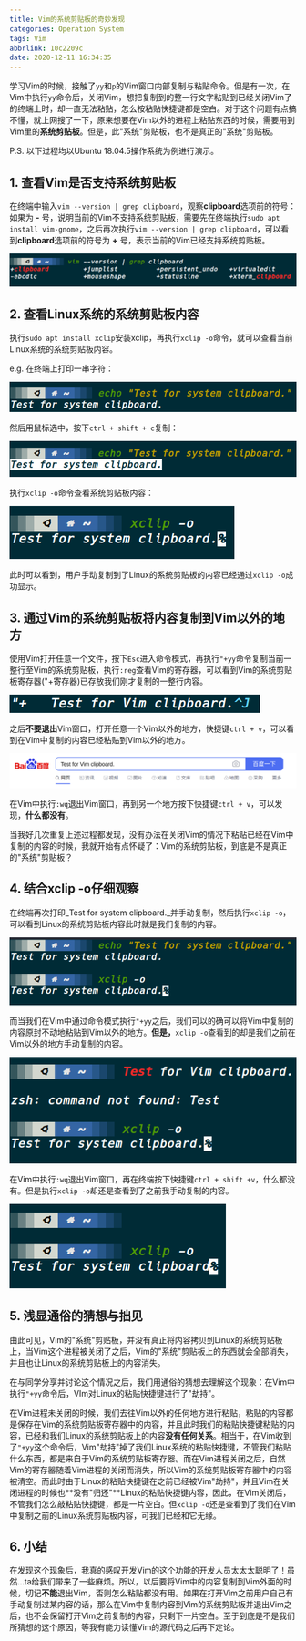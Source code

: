 ```yaml
---
title: Vim的系统剪贴板的奇妙发现
categories: Operation System
tags: Vim
abbrlink: 10c2209c
date: 2020-12-11 16:34:35
---
```


学习Vim的时候，接触了```yy```和```p```的Vim窗口内部复制与粘贴命令。但是有一次，在Vim中执行```yy```命令后，关闭Vim，想把复制到的整一行文字粘贴到已经关闭Vim了的终端上时，却一直无法粘贴，怎么按粘贴快捷键都是空白。对于这个问题有点搞不懂，就上网搜了一下，原来想要在Vim以外的进程上粘贴东西的时候，需要用到Vim里的**系统剪贴板**。但是，此"系统"剪贴板，也不是真正的"系统"剪贴板。

<!--more-->

P.S. 以下过程均以Ubuntu 18.04.5操作系统为例进行演示。

## 1. 查看Vim是否支持系统剪贴板

在终端中输入```vim --version | grep clipboard```，观察**clipboard**选项前的符号：如果为 **-** 号，说明当前的Vim不支持系统剪贴板，需要先在终端执行```sudo apt install vim-gnome```，之后再次执行```vim --version | grep clipboard```，可以看到**clipboard**选项前的符号为 **+** 号，表示当前的Vim已经支持系统剪贴板。

![](/images/Vim的系统剪贴板的奇妙发现/Vim开启Clipboard.png)

## 2. 查看Linux系统的系统剪贴板内容

执行```sudo apt install xclip```安装xclip，再执行```xclip -o```命令，就可以查看当前Linux系统的系统剪贴板内容。

e.g. 在终端上打印一串字符：

![](/images/Vim的系统剪贴板的奇妙发现/终端打印内容.png)

然后用鼠标选中，按下```ctrl + shift + c```复制：

![](/images/Vim的系统剪贴板的奇妙发现/终端复制内容.png)

执行```xclip -o```命令查看系统剪贴板内容：

![](/images/Vim的系统剪贴板的奇妙发现/查看系统剪贴板.png)

此时可以看到，用户手动复制到了Linux的系统剪贴板的内容已经通过```xclip -o```成功显示。

## 3. 通过Vim的系统剪贴板将内容复制到Vim以外的地方

使用Vim打开任意一个文件，按下```Esc```进入命令模式，再执行```"+yy```命令复制当前一整行至Vim的系统剪贴板，执行```:reg```查看Vim的寄存器，可以看到Vim的系统剪贴板寄存器("+寄存器)已存放我们刚才复制的一整行内容。

![](/images/Vim的系统剪贴板的奇妙发现/Vim系统剪贴板寄存器.png)

之后**不要退出**Vim窗口，打开任意一个Vim以外的地方，快捷键``` ctrl + v ```，可以看到在Vim中复制的内容已经粘贴到Vim以外的地方。

![](/images/Vim的系统剪贴板的奇妙发现/复制到Vim以外.png)

在Vim中执行```:wq```退出Vim窗口，再到另一个地方按下快捷键```ctrl + v```，可以发现，**什么都没有**。

当我好几次重复上述过程都发现，没有办法在关闭Vim的情况下粘贴已经在Vim中复制的内容的时候，我就开始有点怀疑了：Vim的系统剪贴板，到底是不是真正的"系统"剪贴板？

## 4. 结合xclip -o仔细观察

在终端再次打印_Test for system clipboard._并手动复制，然后执行```xclip -o```，可以看到Linux的系统剪贴板内容此时就是我们复制的内容。

![](/images/Vim的系统剪贴板的奇妙发现/再次xclip.png)

而当我们在Vim中通过命令模式执行```"+yy```之后，我们可以的确可以将Vim中复制的内容原封不动地粘贴到Vim以外的地方。**但是，**```xclip -o```查看到的却是我们之前在Vim以外的地方手动复制的内容。

!["Test for Vim clipboard."是我从Vim中复制并粘贴到终端上的内容，而"Test for system clipboard."是我之前手动在终端上复制的内容。](/images/Vim的系统剪贴板的奇妙发现/两次对比.png)

在Vim中执行```:wq```退出Vim窗口，再在终端按下快捷键```ctrl + shift +v```，什么都没有。但是执行```xclip -o```却还是查看到了之前我手动复制的内容。

!["空行"是我关掉Vim后按下粘贴快捷键后显示的内容，而"Test for system clipboard."是我之前手动在终端上复制的内容。](/images/Vim的系统剪贴板的奇妙发现/xclip看到之前.png)

## 5. 浅显通俗的猜想与拙见

由此可见，Vim的"系统"剪贴板，并没有真正将内容拷贝到Linux的系统剪贴板上，当Vim这个进程被关闭了之后，Vim的"系统"剪贴板上的东西就会全部消失，并且也让Linux的系统剪贴板上的内容消失。

在与同学分享并讨论这个情况之后，我们用通俗的猜想去理解这个现象：在Vim中执行```"+yy```命令后，VIm对Linux的粘贴快捷键进行了"劫持"。

在Vim进程未关闭的时候，我们去往Vim以外的任何地方进行粘贴，粘贴的内容都是保存在Vim的系统剪贴板寄存器中的内容，并且此时我们的粘贴快捷键粘贴的内容，已经和我们Linux的系统剪贴板上的内容**没有任何关系**。相当于，在Vim收到了```"+yy```这个命令后，Vim"劫持"掉了我们Linux系统的粘贴快捷键，不管我们粘贴什么东西，都是来自于Vim的系统剪贴板寄存器。而在Vim进程关闭之后，自然Vim的寄存器随着Vim进程的关闭而消失，所以Vim的系统剪贴板寄存器中的内容被清空。而此时由于Linux的粘贴快捷键在之前已经被Vim"劫持"，并且Vim在关闭进程的时候也**没有"归还"**Linux的粘贴快捷键内容，因此，在Vim关闭后，不管我们怎么敲粘贴快捷键，都是一片空白。但```xclip -o```还是查看到了我们在Vim中复制之前的Linux系统剪贴板内容，可我们已经和它无缘。

## 6. 小结

在发现这个现象后，我真的感叹开发Vim的这个功能的开发人员太太太聪明了！虽然...ta给我们带来了一些麻烦。所以，以后要将Vim中的内容复制到Vim外面的时候，切记**不能**退出Vim，否则怎么粘贴都没有用。如果在打开Vim之前用户自己有手动复制过某内容的话，那么在Vim中复制内容到Vim的系统剪贴板并退出Vim之后，也不会保留打开Vim之前复制的内容，只剩下一片空白。至于到底是不是我们所猜想的这个原因，等我有能力读懂Vim的源代码之后再下定论。
